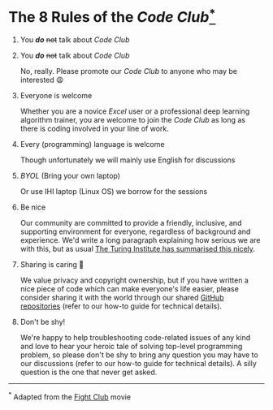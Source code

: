 # The 8 Rules of the _Code Club_[<sup>*</sup>](#fn1)

1. You **_do_** ~~not~~ talk about _Code Club_
1. You **_do_** ~~not~~ talk about _Code Club_

    No, really. Please promote our _Code Club_ to anyone who may be interested :weary:

1. Everyone is welcome

    Whether you are a novice _Excel_ user or a professional deep learning algorithm trainer, you are welcome to join the _Code Club_ as long as there is coding involved in your line of work.

1. Every (programming) language is welcome

    Though unfortunately we will mainly use English for discussions

1. _BYOL_ (Bring your own laptop)

    Or use IHI laptop (Linux OS) we borrow for the sessions

1. Be nice

    Our community are committed to provide a friendly, inclusive, and supporting environment for everyone, regardless of background and experience. We'd write a long paragraph explaining how serious we are with this, but as usual [The Turing Institute has summarised this nicely](https://github.com/alan-turing-institute/the-turing-way/blob/master/CODE_OF_CONDUCT.md).

1. Sharing is caring :sparkling_heart:

    We value privacy and copyright ownership, but if you have written a nice piece of code which can make everyone's life easier, please consider sharing it with the world through our shared [GitHub repositories](https://github.com/ucl-ihi) (refer to our how-to guide for technical details).

1. Don't be shy!

    We're happy to help troubleshooting code-related issues of any kind and love to hear your heroic tale of solving top-level programming problem, so please don't be shy to bring any question you may have to our discussions (refer to our how-to guide for technical details). A silly question is the one that never get asked.

---
<span id="fn1"><sup>*</sup> Adapted from the [Fight Club](https://en.wikipedia.org/wiki/Fight_Club) movie</span>
